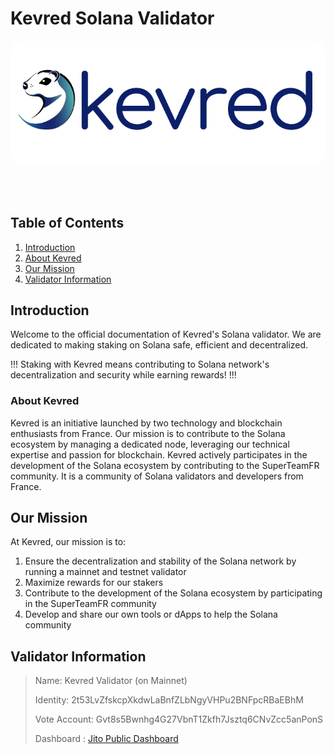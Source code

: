 #  Kevred Solana Validator

<div style="text-align: center;">
    <img src="static/kevred-logo-v2.jpg" width="700" style="border-radius: 20px; margin-bottom: 50px;"/>
</div>



## Table of Contents

1. [Introduction](#introduction)
2. [About Kevred](#about-kevred)
3. [Our Mission](#our-mission)
4. [Validator Information](#validator-information)

## Introduction

Welcome to the official documentation of Kevred's Solana validator. We are dedicated to making staking on Solana safe, efficient and decentralized.

!!!
Staking with Kevred means contributing to Solana network's decentralization and security while earning rewards!
!!!

### About Kevred

Kevred is an initiative launched by two technology and blockchain enthusiasts from France. Our mission is to contribute to the Solana ecosystem by managing a dedicated node, leveraging our technical expertise and passion for blockchain.
Kevred actively participates in the development of the Solana ecosystem by contributing to the SuperTeamFR community. It is a community of Solana validators and developers from France.


## Our Mission

At Kevred, our mission is to:

1. Ensure the decentralization and stability of the Solana network by running a mainnet and testnet validator
2. Maximize rewards for our stakers
3. Contribute to the development of the Solana ecosystem by participating in the SuperTeamFR community
4. Develop and share our own tools or dApps to help the Solana community



## Validator Information

> Name: Kevred Validator (on Mainnet)
> 
> Identity: 2t53LvZfskcpXkdwLaBnfZLbNgyVHPu2BNFpcRBaEBhM
> 
> Vote Account: Gvt8s5Bwnhg4G27VbnT1Zkfh7Jsztq6CNvZcc5anPonS
>
> Dashboard : [Jito Public Dashboard](https://www.jito.network/fr/validator/Gvt8s5Bwnhg4G27VbnT1Zkfh7Jsztq6CNvZcc5anPonS/)

